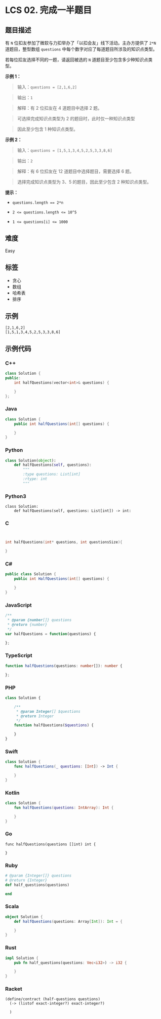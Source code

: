 # LCS 02. 完成一半题目

## 题目描述

有 `N` 位扣友参加了微软与力扣举办了「以扣会友」线下活动。主办方提供了 `2*N` 道题目，整型数组 `questions` 中每个数字对应了每道题目所涉及的知识点类型。
若每位扣友选择不同的一题，请返回被选的 `N` 道题目至少包含多少种知识点类型。


**示例 1：**
>输入：`questions = [2,1,6,2]`
>
>输出：`1`
>
>解释：有 2 位扣友在 4 道题目中选择 2 题。
> 可选择完成知识点类型为 2 的题目时，此时仅一种知识点类型
> 因此至少包含 1 种知识点类型。

**示例 2：**
>输入：`questions = [1,5,1,3,4,5,2,5,3,3,8,6]`
>
>输出：`2`
>
>解释：有 6 位扣友在 12 道题目中选择题目，需要选择 6 题。
> 选择完成知识点类型为 3、5 的题目，因此至少包含 2 种知识点类型。



**提示：**
- `questions.length == 2*n`
- `2 <= questions.length <= 10^5`
- `1 <= questions[i] <= 1000`

## 难度

Easy

## 标签

- 贪心
- 数组
- 哈希表
- 排序

## 示例

```
[2,1,6,2]
[1,5,1,3,4,5,2,5,3,3,8,6]
```

## 示例代码

### C++

```cpp
class Solution {
public:
    int halfQuestions(vector<int>& questions) {

    }
};
```

### Java

```java
class Solution {
    public int halfQuestions(int[] questions) {

    }
}
```

### Python

```python
class Solution(object):
    def halfQuestions(self, questions):
        """
        :type questions: List[int]
        :rtype: int
        """
```

### Python3

```python3
class Solution:
    def halfQuestions(self, questions: List[int]) -> int:
```

### C

```c


int halfQuestions(int* questions, int questionsSize){

}
```

### C#

```csharp
public class Solution {
    public int HalfQuestions(int[] questions) {

    }
}
```

### JavaScript

```javascript
/**
 * @param {number[]} questions
 * @return {number}
 */
var halfQuestions = function(questions) {

};
```

### TypeScript

```typescript
function halfQuestions(questions: number[]): number {

};
```

### PHP

```php
class Solution {

    /**
     * @param Integer[] $questions
     * @return Integer
     */
    function halfQuestions($questions) {

    }
}
```

### Swift

```swift
class Solution {
    func halfQuestions(_ questions: [Int]) -> Int {

    }
}
```

### Kotlin

```kotlin
class Solution {
    fun halfQuestions(questions: IntArray): Int {

    }
}
```

### Go

```golang
func halfQuestions(questions []int) int {

}
```

### Ruby

```ruby
# @param {Integer[]} questions
# @return {Integer}
def half_questions(questions)

end
```

### Scala

```scala
object Solution {
    def halfQuestions(questions: Array[Int]): Int = {

    }
}
```

### Rust

```rust
impl Solution {
    pub fn half_questions(questions: Vec<i32>) -> i32 {

    }
}
```

### Racket

```racket
(define/contract (half-questions questions)
  (-> (listof exact-integer?) exact-integer?)

  )
```


